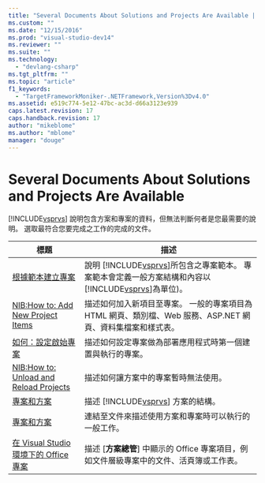 ```yaml
---
title: "Several Documents About Solutions and Projects Are Available | Microsoft Docs"
ms.custom: ""
ms.date: "12/15/2016"
ms.prod: "visual-studio-dev14"
ms.reviewer: ""
ms.suite: ""
ms.technology: 
  - "devlang-csharp"
ms.tgt_pltfrm: ""
ms.topic: "article"
f1_keywords: 
  - "TargetFrameworkMoniker-.NETFramework,Version%3Dv4.0"
ms.assetid: e519c774-5e12-47bc-ac3d-d66a3123e939
caps.latest.revision: 17
caps.handback.revision: 17
author: "mikeblome"
ms.author: "mblome"
manager: "douge"
---
```

# Several Documents About Solutions and Projects Are Available
[!INCLUDE[vsprvs](../code-quality/includes/vsprvs_md.md)] 說明包含方案和專案的資料，但無法判斷何者是您最需要的說明。  選取最符合您要完成之工作的完成的文件。  
  
|標題|描述|  
|--------|--------|  
|[根據範本建立專案](http://msdn.microsoft.com/zh-tw/7c36d86a-6b79-4480-8228-0f925f1204b2)|說明 [!INCLUDE[vsprvs](../code-quality/includes/vsprvs_md.md)]所包含之專案範本。  專案範本會定義一般方案結構和內容以 [!INCLUDE[vsprvs](../code-quality/includes/vsprvs_md.md)]為單位\)。|  
|[NIB:How to: Add New Project Items](http://msdn.microsoft.com/zh-tw/63d3e16b-de6e-4bb5-a0e3-ecec762201ce)|描述如何加入新項目至專案。  一般的專案項目為 HTML 網頁、類別檔、Web 服務、ASP.NET 網頁、資料集檔案和樣式表。|  
|[如何：設定啟始專案](http://msdn.microsoft.com/zh-tw/31465836-0911-48db-a5d9-e456b635e970)|描述如何設定專案做為部署應用程式時第一個建置與執行的專案。|  
|[NIB:How to: Unload and Reload Projects](http://msdn.microsoft.com/zh-tw/abc0155b-8fcb-4ffc-95b6-698518a7100b)|描述如何讓方案中的專案暫時無法使用。|  
|[專案和方案](../ide/solutions-and-projects-in-visual-studio.md)|描述 [!INCLUDE[vsprvs](../code-quality/includes/vsprvs_md.md)] 方案的結構。|  
|[專案和方案](../ide/solutions-and-projects-in-visual-studio.md)|連結至文件來描述使用方案和專案時可以執行的一般工作。|  
|[在 Visual Studio 環境下的 Office 專案](/office-dev/office-dev/office-projects-in-the-visual-studio-environment)|描述 \[**方案總管**\] 中顯示的 Office 專案項目，例如文件層級專案中的文件、活頁簿或工作表。|